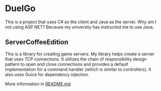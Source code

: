 # DuelGo
This is a project that uses C# as the client and Java as the server. Why am I not using ASP.NET? Because my university has instructed me to use Java.

## ServerCoffeeEdition
This is a library for creating game servers. My library helps create a server that uses TCP connections. It utilizes the chain of responsibility design pattern to open and close connections and provides a default implementation for a command handler (which is similar to controllers). It also uses Guice for dependency injection.

More information in [README.md](ServerCoffeeEdition/README.md)